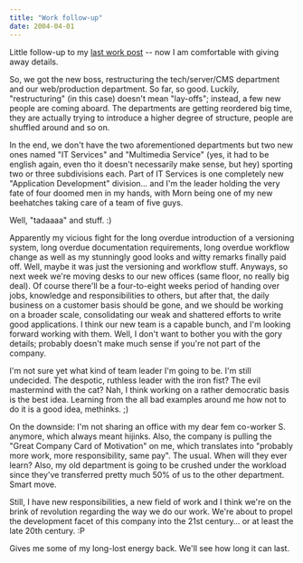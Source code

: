 ```yaml
---
title: "Work follow-up"
date: 2004-04-01
---
```


Little follow-up to my [last work post][1] -- now I am comfortable with giving away details.

So, we got the new boss, restructuring the tech/server/CMS department and our web/production department. So far, so good. Luckily, "restructuring" (in this case) doesn't mean "lay-offs"; instead, a few new people are coming aboard.
The departments are getting reordered big time, they are actually trying to introduce a higher degree of structure, people are shuffled around and so on.

In the end, we don't have the two aforementioned departments but two new ones named "IT Services" and "Multimedia Service" (yes, it had to be english again,
even tho it doesn't necessarily make sense, but hey) sporting two or three subdivisions each. Part of IT Services is one completely new "Application Development" division… and I'm the leader holding the very fate of four doomed men in my hands, with Morn being one of my new beehatches taking care of a team of five guys.

Well, "tadaaaa" and stuff. :)

Apparently my vicious fight for the long overdue introduction of a versioning system, long overdue documentation requirements, long overdue workflow change as well as my stunningly good looks and witty remarks finally paid off. Well,
maybe it was just the versioning and workflow stuff. Anyways, so next week we're moving desks to our new offices (same floor, no really big deal). Of course there'll be a four-to-eight weeks period of handing over jobs,
knowledge and responsibilities to others, but after that, the daily business on a customer basis should be gone, and we should be working on a broader scale, consolidating our weak and shattered efforts to write good applications. I think our new team is a capable bunch, and I'm looking forward working with them. Well, I don't want to bother you with the gory details;
probably doesn't make much sense if you're not part of the company.

I'm not sure yet what kind of team leader I'm going to be. I'm still undecided. The despotic, ruthless leader with the iron fist? The evil mastermind with the cat? Nah, I think working on a rather democratic basis is the best idea. Learning from the all bad examples around me how not to do it is a good idea, methinks. ;)

On the downside: I'm not sharing an office with my dear fem co-worker S.
anymore, which always meant hijinks. Also, the company is pulling the "Great Company Card of Motivation" on me, which translates into "probably more work,
more responsibility, same pay". The usual. When will they ever learn? Also, my old department is going to be crushed under the workload since they've transferred pretty much 50% of us to the other department. Smart move.

Still, I have new responsibilities, a new field of work and I think we're on the brink of revolution regarding the way we do our work. We're about to propel the development facet of this company into the 21st century… or at least the late 20th century. :P

Gives me some of my long-lost energy back. We'll see how long it can last.

[1]: http://g-blog.net/entry/14947

